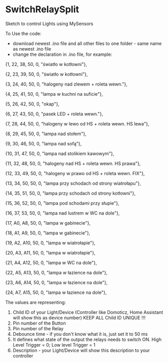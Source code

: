 # SwitchRelaySplit
Sketch to control Lights using MySensors

To Use the code:
- download newest .ino file and all other files to one folder - same name as newest .ino file
- change the declaration in .ino file, for example:

{1, 22, 38, 50, 0, "światło w kotłowni"},

{2, 23, 39, 50, 0, "światło w kotłowni"},

{3, 24, 40, 50, 0, "halogeny nad zlewem + roleta wewn."},

{4, 25, 41, 50, 0, "lampa w kuchni na suficie"},

{5, 26, 42, 50, 0, "okap"},

{6, 27, 43, 50, 0, "pasek LED + roleta wewn."},

{7, 28, 44, 50, 0, "halogeny w lewo od HS + roleta wewn. HS lewa"},

{8, 29, 45, 50, 0, "lampa nad stołem"},

{9, 30, 46, 50, 0, "lampa nad sofą"},

{10, 31, 47, 50, 0, "lampa nad stolikiem kawowym"},

{11, 32, 48, 50, 0, "halogeny nad HS + roleta wewn. HS prawa"},

{12, 33, 49, 50, 0, "halogeny w prawo od HS + roleta wewn. FIX"},

{13, 34, 50, 50, 0, "lampa przy schodach od strony wiatrołapu"},

{14, 35, 51, 50, 0, "lampa przy schodach od strony kotłowni"},

{15, 36, 52, 50, 0, "lampa pod schodami przy słupie"},

{16, 37, 53, 50, 0, "lampa nad lustrem w WC na dole"},

{17, A0, A8, 50, 0, "lampa w gabinecie"},

{18, A1, A9, 50, 0, "lampa w gabinecie"},

{19, A2, A10, 50, 0, "lampa w wiatrołapie"},

{20, A3, A11, 50, 0, "lampa w wiatrołapie"},

{21, A4, A12, 50, 0, "lampa w WC na dole"},

{22, A5, A13, 50, 0, "lampa w łazience na dole"},

{23, A6, A14, 50, 0, "lampa w łazience na dole"},

{24, A7, A15, 50, 0, "lampa w łazience na dole"},


The values are representing:
1. Child ID of your Light/Device (Controller like Domoticz, Home Assistant will show this as device number) KEEP ALL Child ID UNIQUE !!!
2. Pin number of the Button
3. Pin number of the Relay
4. Debounce time - if you don't know what it is, just set it to 50 ms
5. It defines what state of the output the relays needs to switch ON. High Level Trigger = 0; Low level Trigger = 1
6. Description - your Light/Device will show this description to your controller
